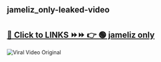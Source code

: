 
 ## jameliz_only-leaked-video 

# <h2><a href="https://clipsfans.com/jameliz_only&ref=git">🔗 Click to LINKS ⏩⏩ 👉 🟢 jameliz only </a></h2>

<a href="https://clipsfans.com/jameliz_only&ref=git" rel="nofollow" data-target="animated-image.originalLink"><img src="https://i.ibb.co.com/xMMVF88/686577567.gif" alt="Viral Video Original" style="max-width: 100%; display: inline-block;" data-target="animated-image.originalImage"></a>
